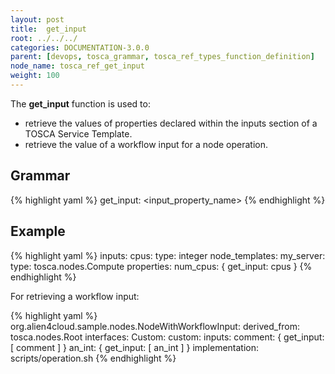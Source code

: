 ```yaml
---
layout: post
title:  get_input
root: ../../../
categories: DOCUMENTATION-3.0.0
parent: [devops, tosca_grammar, tosca_ref_types_function_definition]
node_name: tosca_ref_get_input
weight: 100
---
```


The **get_input** function is used to:

* retrieve the values of properties declared within the inputs section of a TOSCA Service Template.
* retrieve the value of a workflow input for a node operation.

## Grammar

{% highlight yaml %}
get_input: <input_property_name>
{% endhighlight %}

## Example

{% highlight yaml %}
inputs:
  cpus:
    type: integer
  node_templates:
    my_server:
      type: tosca.nodes.Compute
      properties:
        num_cpus: { get_input: cpus }
{% endhighlight %}

For retrieving a workflow input:

{% highlight yaml %}
org.alien4cloud.sample.nodes.NodeWithWorkflowInput:
  derived_from: tosca.nodes.Root
  interfaces:
    Custom:
      custom:
        inputs:
          comment: { get_input: [ comment ] }
          an_int: { get_input: [ an_int ] }
        implementation: scripts/operation.sh
{% endhighlight %}
